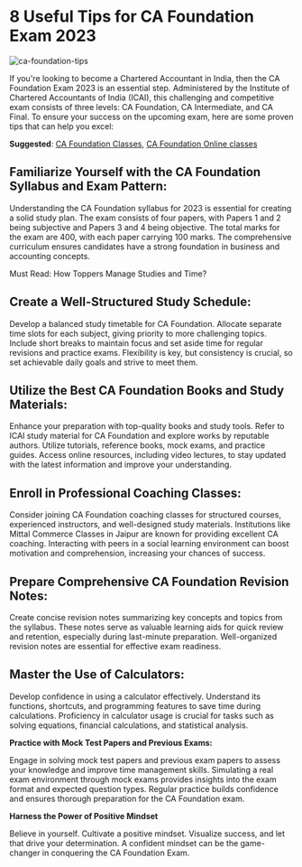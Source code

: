 
# 8 Useful Tips for CA Foundation Exam 2023

![ca-foundation-tips](https://hackmd.io/_uploads/Sye-AXG4a.jpg)

If you're looking to become a Chartered Accountant in India, then the CA Foundation Exam 2023 is an essential step. Administered by the Institute of Chartered Accountants of India (ICAI), this challenging and competitive exam consists of three levels: CA Foundation, CA Intermediate, and CA Final. To ensure your success on the upcoming exam, here are some proven tips that can help you excel:

**Suggested**: [CA Foundation Classes](https://www.commercepaathshala.com/courses/ca-foundation-classes/), [CA Foundation Online classes](https://www.commercepaathshala.com/online-classes/ca-foundation-pendrive-google-drive-classes/)

## Familiarize Yourself with the CA Foundation Syllabus and Exam Pattern:
Understanding the CA Foundation syllabus for 2023 is essential for creating a solid study plan. The exam consists of four papers, with Papers 1 and 2 being subjective and Papers 3 and 4 being objective. The total marks for the exam are 400, with each paper carrying 100 marks. The comprehensive curriculum ensures candidates have a strong foundation in business and accounting concepts.

Must Read: How Toppers Manage Studies and Time?

## Create a Well-Structured Study Schedule:

Develop a balanced study timetable for CA Foundation. Allocate separate time slots for each subject, giving priority to more challenging topics. Include short breaks to maintain focus and set aside time for regular revisions and practice exams. Flexibility is key, but consistency is crucial, so set achievable daily goals and strive to meet them.

## Utilize the Best CA Foundation Books and Study Materials:
Enhance your preparation with top-quality books and study tools. Refer to ICAI study material for CA Foundation and explore works by reputable authors. Utilize tutorials, reference books, mock exams, and practice guides. Access online resources, including video lectures, to stay updated with the latest information and improve your understanding.

## Enroll in Professional Coaching Classes:
Consider joining CA Foundation coaching classes for structured courses, experienced instructors, and well-designed study materials. Institutions like Mittal Commerce Classes in Jaipur are known for providing excellent CA coaching. Interacting with peers in a social learning environment can boost motivation and comprehension, increasing your chances of success.

## Prepare Comprehensive CA Foundation Revision Notes:
Create concise revision notes summarizing key concepts and topics from the syllabus. These notes serve as valuable learning aids for quick review and retention, especially during last-minute preparation. Well-organized revision notes are essential for effective exam readiness.

## Master the Use of Calculators:
Develop confidence in using a calculator effectively. Understand its functions, shortcuts, and programming features to save time during calculations. Proficiency in calculator usage is crucial for tasks such as solving equations, financial calculations, and statistical analysis.

**Practice with Mock Test Papers and Previous Exams:**

Engage in solving mock test papers and previous exam papers to assess your knowledge and improve time management skills. Simulating a real exam environment through mock exams provides insights into the exam format and expected question types. Regular practice builds confidence and ensures thorough preparation for the CA Foundation exam.

**Harness the Power of Positive Mindset**

Believe in yourself. Cultivate a positive mindset. Visualize success, and let that drive your determination. A confident mindset can be the game-changer in conquering the CA Foundation Exam.
<!--stackedit_data:
eyJoaXN0b3J5IjpbLTE5OTUzMTYyNDFdfQ==
-->